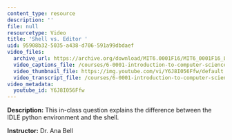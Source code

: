 ```yaml
---
content_type: resource
description: ''
file: null
resourcetype: Video
title: 'Shell vs. Editor '
uid: 95908b32-5035-a438-d706-591a99dbdaef
video_files:
  archive_url: https://archive.org/download/MIT6.0001F16/MIT6_0001F16_Lecture_01_exercise_01_300k.mp4
  video_captions_file: /courses/6-0001-introduction-to-computer-science-and-programming-in-python-fall-2016/c55b413bcfbf57a78803535b2dd6708f_Y6J8I056Ffw.vtt
  video_thumbnail_file: https://img.youtube.com/vi/Y6J8I056Ffw/default.jpg
  video_transcript_file: /courses/6-0001-introduction-to-computer-science-and-programming-in-python-fall-2016/bc71a62eb8d54f6379e3a2d1a670c0a5_Y6J8I056Ffw.pdf
video_metadata:
  youtube_id: Y6J8I056Ffw
---
```


**Description:** This in-class question explains the difference between the IDLE python environment and the shell.

**Instructor:** Dr. Ana Bell